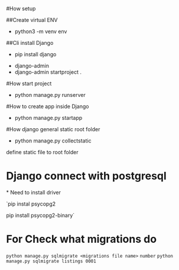 #How setup

##Create virtual ENV

- python3 -m venv env

##Cli install Django

- pip install django

* django-admin
* django-admin startproject <project name> .

#How start project

- python manage.py runserver

#How to create app inside Django

- python manage.py startapp <app name>

#How django general static root folder

- python manage.py collectstatic

define static file to root folder

# Django connect with postgresql

\* Need to install driver

`pip instal psycopg2

pip install psycopg2-binary`

# For Check what migrations do

`python manage.py sqlmigrate <migrations file name>` `number`
`python manage.py sqlmigrate listings 0001`
